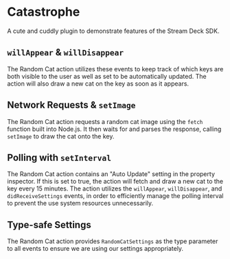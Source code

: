 # Catastrophe

A cute and cuddly plugin to demonstrate features of the Stream Deck SDK.

## `willAppear` & `willDisappear`

The Random Cat action utilizes these events to keep track of which keys are both visible to the user as well as set to be automatically updated. The action will also draw a new cat on the key as soon as it appears.

## Network Requests & `setImage`

The Random Cat action requests a random cat image using the `fetch` function built into Node.js. It then waits for and parses the response, calling `setImage` to draw the cat onto the key.

## Polling with `setInterval`

The Random Cat action contains an "Auto Update" setting in the property inspector. If this is set to true, the action will fetch and draw a new cat to the key every 15 minutes. The action utilizes the `willAppear`, `willDisappear`, and `didReceiveSettings` events, in order to efficiently manage the polling interval to prevent the use system resources unnecessarily.

## Type-safe Settings

The Random Cat action provides `RandomCatSettings` as the type parameter to all events to ensure we are using our settings appropriately.
